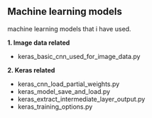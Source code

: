 <h2>Machine learning models</h2>

machine learning models that i have used.

**1. Image data related**

* keras_basic_cnn_used_for_image_data.py


**2. Keras related**

* keras_cnn_load_partial_weights.py
* keras_model_save_and_load.py
* keras_extract_intermediate_layer_output.py
* keras_training_options.py